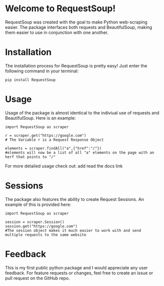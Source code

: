 # Welcome to RequestSoup!

RequestSoup was created with the goal to make Python web-scraping easier. The package interfaces both requests and BeautifulSoup, making them easier to use in conjunction with one another.

# Installation
The installation process for RequestSoup is pretty easy! Just enter the following command in your terminal:

`pip install RequestSoup`

# Usage
Usage of the package is almost identical to the indiviual use of requests and BeautifulSoup. Here is an example:

    import RequestSoup as scraper

    r = scraper.get("https://google.com")
    # The Variable r is a Request Response Object

	elements = scraper.findAll("a",{"href":"/"})
	#elements will now be a list of all "a" elements on the page with an herf that points to "/"
For more detailed usage check out: add read the docs link

# Sessions
The package also features the ability to create Request Sessions. An example of this is provided here:

    import RequestSoup as scraper

	session = scraper.Session()
	session.get("https://google.com")
	#The session object makes it much easier to work with and send multiple requests to the same website
# Feedback
This is my first public python package and I would appreciate any user feedback. For feature requests or changes, feel free to create an issue or pull request on the GitHub repo. 
